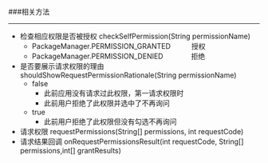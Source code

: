 ###相关方法


----------


 - 检查相应权限是否被授权
	 checkSelfPermission(String  permissionName)
	 - PackageManager.PERMISSION_GRANTED　　　授权
	 - PackageManager.PERMISSION_DENIED　　　　拒绝
 - 是否要展示请求权限的理由
 shouldShowRequestPermissionRationale(String  permissionName)
 	 - false
	 	 - 此前应用没有请求过此权限，第一请求权限时
	 	 - 此前用户拒绝了此权限并选中了不再询问
	 - true
		 - 此前用户拒绝了此权限但没有勾选不再询问
 - 请求权限
 requestPermissions(String[] permissions, int requestCode)
 - 请求结果回调
 onRequestPermissionsResult(int requestCode, String[] permissions,int[] grantResults)

